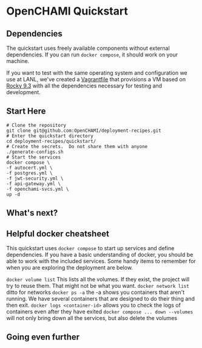 # OpenCHAMI Quickstart

## Dependencies

The quickstart uses freely available components without external dependencies.  If you can run `docker compose`, it should work on your machine.

If you want to test with the same operating system and configuration we use at LANL, we've created a [Vagrantfile](https://gist.github.com/alexlovelltroy/1aa6d07119ef59fd966417c97baa2ff5) that provisions a VM based on [Rocky 9.3](https://app.vagrantup.com/generic/boxes/rocky9) with all the dependencies necessary for testing and development.


## Start Here


```
# Clone the repository
git clone git@github.com:OpenCHAMI/deployment-recipes.git
# Enter the quickstart directory
cd deployment-recipes/quickstart/
# Create the secrets.  Do not share them with anyone
./generate-configs.sh
# Start the services
docker compose \
-f autocert.yml \ 
-f postgres.yml \ 
-f jwt-security.yml \ 
-f api-gateway.yml \ 
-f openchami-svcs.yml \ 
up -d
```

## What's next?

## Helpful docker cheatsheet

This quickstart uses `docker compose` to start up services and define dependencies.  If you have a basic understanding of docker, you should be able to work with the included services.  Some handy items to remember for when you are exploring the deployment are below.


`docker volume list` This lists all the volumes.  If they exist, the project will try to reuse them.  That might not be what you want.
`docker network list` ditto for networks
`docker ps -a` the -a shows you containers that aren't running.  We have several containers that are designed to do their thing and then exit.
`docker logs <container-id>` allows you to check the logs of containers even after they have exited
`docker compose ... down --volumes` will not only bring down all the services, but also delete the volumes

## Going even further